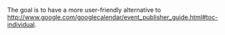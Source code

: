 The goal is to have a more user-friendly alternative to http://www.google.com/googlecalendar/event_publisher_guide.html#toc-individual.